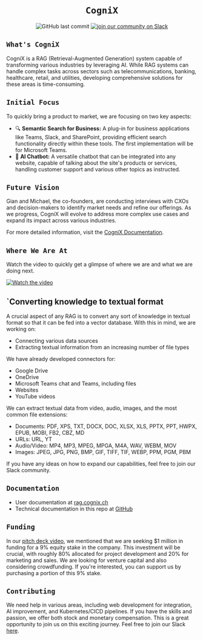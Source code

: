 <div align="center">

# `CogniX`

![GitHub last commit](https://img.shields.io/github/last-commit/gen-mind/cognix)
[![join our community on Slack](https://img.shields.io/badge/Join%20our%20community%20on%20Slack-Invite-orange)](https://join.slack.com/t/cognixgroup/shared_invite/zt-2kbtcnys6-ZW3IjxeE~ZozZ8if6m0NWg)

</div>

## `What's CogniX`

CogniX is a RAG (Retrieval-Augmented Generation) system capable of transforming various industries by leveraging AI. While RAG systems can handle complex tasks across sectors such as telecommunications, banking, healthcare, retail, and utilities, developing comprehensive solutions for these areas is time-consuming.

## `Initial Focus`

To quickly bring a product to market, we are focusing on two key aspects:

- 🔍 **Semantic Search for Business:** A plug-in for business applications like Teams, Slack, and SharePoint, providing efficient search functionality directly within these tools. The first implementation will be for Microsoft Teams.
- 🤖 **AI Chatbot:** A versatile chatbot that can be integrated into any website, capable of talking about the site's products or services, handling customer support and various other topics as instructed.

## `Future Vision`

Gian and Michael, the co-founders, are conducting interviews with CXOs and decision-makers to identify market needs and refine our offerings. As we progress, CogniX will evolve to address more complex use cases and expand its impact across various industries.

For more detailed information, visit the [CogniX Documentation](https://docs.cognix.ch/).

## `Where We Are At`

Watch the video to quickly get a glimpse of where we are and what we are doing next.

[![Watch the video](https://img.youtube.com/vi/artdJFEdjqw/0.jpg)](https://www.youtube.com/watch?v=artdJFEdjqw)

## `Converting knowledge to textual format 
A crucial aspect of any RAG is to convert any sort of knowledge in textual format so that it can be fed into a vector database. With this in mind, we are working on:
- Connecting various data sources
- Extracting textual information from an increasing number of file types

We have already developed connectors for:
- Google Drive
- OneDrive
- Microsoft Teams chat and Teams, including files
- Websites
- YouTube videos

We can extract textual data from video, audio, images, and the most common file extensions:
- Documents: PDF, XPS, TXT, DOCX, DOC, XLSX, XLS, PPTX, PPT, HWPX, EPUB, MOBI, FB2, CBZ, MD
- URLs: URL, YT
- Audio/Video: MP4, MP3, MPEG, MPGA, M4A, WAV, WEBM, MOV
- Images: JPEG, JPG, PNG, BMP, GIF, TIFF, TIF, WEBP, PPM, PGM, PBM

If you have any ideas on how to expand our capabilities, feel free to join our Slack community.
## `Documentation`
- User documentation at [rag.cognix.ch](https://rag.cognix.ch)
- Technical documentation in this repo at [GitHub](https://github.com/gen-mind/cognix/tree/develop/docs)

## `Funding`
In our [pitch deck video](https://www.youtube.com/watch?v=grWGugrkxew), we mentioned that we are seeking $1 million in funding for a 9% equity stake in the company. This investment will be crucial, with roughly 80% allocated for project development and 20% for marketing and sales. We are looking for venture capital and also considering crowdfunding. If you're interested, you can support us by purchasing a portion of this 9% stake.

## `Contributing`
We need help in various areas, including web development for integration, AI improvement, and Kubernetes/CICD pipelines. 
If you have the skills and passion, we offer both stock and monetary compensation. 
This is a great opportunity to join us on this exciting journey. 
Feel free to join our Slack [here](https://join.slack.com/t/cognixgroup/shared_invite/zt-2kbtcnys6-ZW3IjxeE~ZozZ8if6m0NWg).